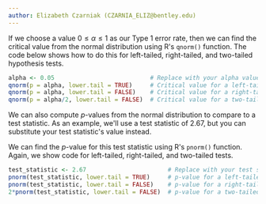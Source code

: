 ```yaml
---
author: Elizabeth Czarniak (CZARNIA_ELIZ@bentley.edu)
---
```


If we choose a value $0 \le \alpha \le 1$ as our Type 1 error rate,
then we can find the critical value from the normal distribution using R's
`qnorm()` function. The code below shows how to do this for left-tailed,
right-tailed, and two-tailed hypothesis tests.

```R
alpha <- 0.05                           # Replace with your alpha value
qnorm(p = alpha, lower.tail = TRUE)     # Critical value for a left-tailed test
qnorm(p = alpha, lower.tail = FALSE)    # Critical value for a right-tailed test
qnorm(p = alpha/2, lower.tail = FALSE)  # Critical value for a two-tailed test
```

We can also compute $p$-values from the normal distribution to compare to a
test statistic.  As an example, we'll use a test statistic of 2.67, but you can
substitute your test statistic's value instead.

We can find the $p$-value for this test statistic using R's `pnorm()` function.
Again, we show code for left-tailed, right-tailed, and two-tailed tests.

```R
test_statistic <- 2.67                       # Replace with your test statistic
pnorm(test_statistic, lower.tail = TRUE)     # p-value for a left-tailed test
pnorm(test_statistic, lower.tail = FALSE)    # p-value for a right-tailed test
2*pnorm(test_statistic, lower.tail = FALSE)  # p-value for a two-tailed test
```
